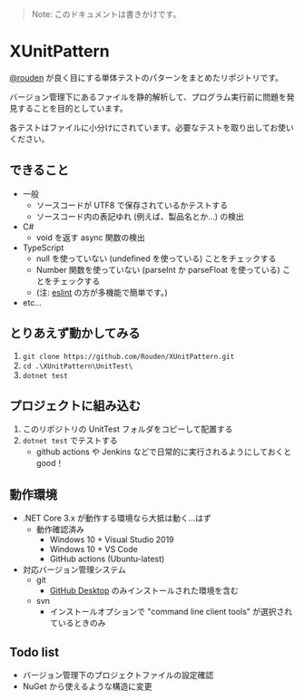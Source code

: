 ﻿
> Note: このドキュメントは書きかけです。

# XUnitPattern
[@rouden](https://twitter.com/rouden) が良く目にする単体テストのパターンをまとめたリポジトリです。

バージョン管理下にあるファイルを静的解析して、プログラム実行前に問題を発見することを目的としています。

各テストはファイルに小分けにされています。必要なテストを取り出してお使いください。

## できること
* 一般
    * ソースコードが UTF8 で保存されているかテストする
    * ソースコード内の表記ゆれ (例えば、製品名とか...) の検出
* C#
    * void を返す async 関数の検出
* TypeScript
    * null を使っていない (undefined を使っている) ことをチェックする
    * Number 関数を使っていない (parseInt か parseFloat を使っている) ことをチェックする
    * (注: [eslint](https://github.com/eslint/eslint) の方が多機能で簡単です。)
* etc...

## とりあえず動かしてみる
1. `git clone https://github.com/Rouden/XUnitPattern.git`
2. `cd .\XUnitPattern\UnitTest\`
3. `dotnet test`

## プロジェクトに組み込む
1. このリポジトリの UnitTest フォルダをコピーして配置する
2. `dotnet test` でテストする
    * github actions や Jenkins などで日常的に実行されるようにしておくとgood！

## 動作環境
* .NET Core 3.x が動作する環境なら大抵は動く...はず
    * 動作確認済み
        * Windows 10 + Visual Studio 2019
        * Windows 10 + VS Code
        * GitHub actions (Ubuntu-latest)  
* 対応バージョン管理システム
    * git
        * [GitHub Desktop](https://desktop.github.com/) のみインストールされた環境を含む
    * svn
        * インストールオプションで "command line client tools" が選択されているときのみ

## Todo list
* バージョン管理下のプロジェクトファイルの設定確認
* NuGet から使えるような構造に変更
